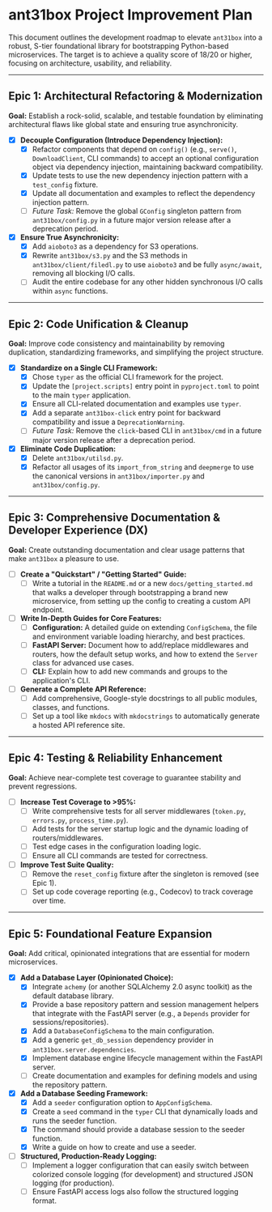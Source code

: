 # ant31box Project Improvement Plan

This document outlines the development roadmap to elevate `ant31box` into a robust, S-tier foundational library for bootstrapping Python-based microservices. The target is to achieve a quality score of 18/20 or higher, focusing on architecture, usability, and reliability.

---

## Epic 1: Architectural Refactoring & Modernization

**Goal:** Establish a rock-solid, scalable, and testable foundation by eliminating architectural flaws like global state and ensuring true asynchronicity.

-   [x] **Decouple Configuration (Introduce Dependency Injection):**
    -   [x] Refactor components that depend on `config()` (e.g., `serve()`, `DownloadClient`, CLI commands) to accept an optional configuration object via dependency injection, maintaining backward compatibility.
    -   [x] Update tests to use the new dependency injection pattern with a `test_config` fixture.
    -   [x] Update all documentation and examples to reflect the dependency injection pattern.
    -   [ ] *Future Task:* Remove the global `GConfig` singleton pattern from `ant31box/config.py` in a future major version release after a deprecation period.

-   [x] **Ensure True Asynchronicity:**
    -   [x] Add `aioboto3` as a dependency for S3 operations.
    -   [x] Rewrite `ant31box/s3.py` and the S3 methods in `ant31box/client/filedl.py` to use `aioboto3` and be fully `async/await`, removing all blocking I/O calls.
    -   [ ] Audit the entire codebase for any other hidden synchronous I/O calls within `async` functions.

---

## Epic 2: Code Unification & Cleanup

**Goal:** Improve code consistency and maintainability by removing duplication, standardizing frameworks, and simplifying the project structure.

-   [x] **Standardize on a Single CLI Framework:**
    -   [x] Chose `typer` as the official CLI framework for the project.
    -   [x] Update the `[project.scripts]` entry point in `pyproject.toml` to point to the main `typer` application.
    -   [x] Ensure all CLI-related documentation and examples use `typer`.
    -   [x] Add a separate `ant31box-click` entry point for backward compatibility and issue a `DeprecationWarning`.
    -   [ ] *Future Task:* Remove the `click`-based CLI in `ant31box/cmd` in a future major version release after a deprecation period.

-   [x] **Eliminate Code Duplication:**
    -   [x] Delete `ant31box/utilsd.py`.
    -   [x] Refactor all usages of its `import_from_string` and `deepmerge` to use the canonical versions in `ant31box/importer.py` and `ant31box/config.py`.

---

## Epic 3: Comprehensive Documentation & Developer Experience (DX)

**Goal:** Create outstanding documentation and clear usage patterns that make `ant31box` a pleasure to use.

-   [ ] **Create a "Quickstart" / "Getting Started" Guide:**
    -   [ ] Write a tutorial in the `README.md` or a new `docs/getting_started.md` that walks a developer through bootstrapping a brand new microservice, from setting up the config to creating a custom API endpoint.

-   [ ] **Write In-Depth Guides for Core Features:**
    -   [ ] **Configuration:** A detailed guide on extending `ConfigSchema`, the file and environment variable loading hierarchy, and best practices.
    -   [ ] **FastAPI Server:** Document how to add/replace middlewares and routers, how the default setup works, and how to extend the `Server` class for advanced use cases.
    -   [ ] **CLI:** Explain how to add new commands and groups to the application's CLI.

-   [ ] **Generate a Complete API Reference:**
    -   [ ] Add comprehensive, Google-style docstrings to all public modules, classes, and functions.
    -   [ ] Set up a tool like `mkdocs` with `mkdocstrings` to automatically generate a hosted API reference site.

---

## Epic 4: Testing & Reliability Enhancement

**Goal:** Achieve near-complete test coverage to guarantee stability and prevent regressions.

-   [ ] **Increase Test Coverage to >95%:**
    -   [ ] Write comprehensive tests for all server middlewares (`token.py`, `errors.py`, `process_time.py`).
    -   [ ] Add tests for the server startup logic and the dynamic loading of routers/middlewares.
    -   [ ] Test edge cases in the configuration loading logic.
    -   [ ] Ensure all CLI commands are tested for correctness.

-   [ ] **Improve Test Suite Quality:**
    -   [ ] Remove the `reset_config` fixture after the singleton is removed (see Epic 1).
    -   [ ] Set up code coverage reporting (e.g., Codecov) to track coverage over time.

---

## Epic 5: Foundational Feature Expansion

**Goal:** Add critical, opinionated integrations that are essential for modern microservices.

-   [x] **Add a Database Layer (Opinionated Choice):**
    -   [x] Integrate `achemy` (or another SQLAlchemy 2.0 async toolkit) as the default database library.
    -   [x] Provide a base repository pattern and session management helpers that integrate with the FastAPI server (e.g., a `Depends` provider for sessions/repositories).
    -   [x] Add a `DatabaseConfigSchema` to the main configuration.
    -   [x] Add a generic `get_db_session` dependency provider in `ant31box.server.dependencies`.
    -   [x] Implement database engine lifecycle management within the FastAPI server.
    -   [ ] Create documentation and examples for defining models and using the repository pattern.

-   [x] **Add a Database Seeding Framework:**
    -   [x] Add a `seeder` configuration option to `AppConfigSchema`.
    -   [x] Create a `seed` command in the `typer` CLI that dynamically loads and runs the seeder function.
    -   [x] The command should provide a database session to the seeder function.
    -   [x] Write a guide on how to create and use a seeder.

-   [ ] **Structured, Production-Ready Logging:**
    -   [ ] Implement a logger configuration that can easily switch between colorized console logging (for development) and structured JSON logging (for production).
    -   [ ] Ensure FastAPI access logs also follow the structured logging format.
